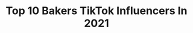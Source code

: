 ---
title: Top 10 Bakers TikTok Influencers In 2021
description: >-
  Find top bakers TikTok influencers in 2021. Most popular hashtags: #duet #foryou #fyp #greenscreen.
platform: TikTok
hits: 1523
text_top: See the top-rated TikTok accounts on inBeat.
text_bottom: Our platform holds 1523 TikTok influencers like this for you to pitch.
profiles:
  - username: "itz_emfc"
    fullname: >-
      Erica
    bio: >-
      Nerd 🕹 Baker🎂 Bookworm📚 Wildflower🌷 MOD for GoalHitters📶
    location: "United States"
    followers: 6089
    engagement: 1983
    commentsToLikes: 0.194257
    id: ckavl0racu4oa0j23pa7g4z1c
    verified: false
    hashtags: "#positivity, #duet, #goalhitters, #momsoftiktok"
  - username: "bakewithluce"
    fullname: >-
      Cake artist, Guernsey
    bio: >-
      Baker😋Caker😜Biz Owner😎 Imma share a little JOY on here too 😜🙌🏽 📍Guernsey
    location: "United Kingdom"
    followers: 3928
    engagement: 1942
    commentsToLikes: 0.113881
    id: ckbf4wdtftn4b0j23p7selnuj
    verified: false
    hashtags: "#cakesoftiktok, #handpainted, #realisticcakes, #oreolover"
  - username: "elijah.garcia661"
    fullname: >-
      Elijah G. 
    bio: >-
      Follow my insta Imma visual learner Bakersfield California 🇲🇽🔥 Jalisco 🇲🇽
    location: "United States"
    followers: 93400
    engagement: 2752
    commentsToLikes: 0.037500
    id: ckb9gmuqu5rr70j23wtck7551
    verified: false
    hashtags: "#baile, #greenscreenvideo, #mexican, #razrfit"
  - username: "krazybeautiful2"
    fullname: >-
      krazybeautiful
    bio: >-
      P.O Box 3182 Bakersfield Ca 93385 BFF@goshdangitjenne cash app Krazybeautiful2
    location: "United States"
    followers: 604600
    engagement: 1707
    commentsToLikes: 0.025889
    id: ck9eulavped4f0j782a5uqktj
    verified: false
    hashtags: "#family, #spreadsmiles, #duet, #spread"
  - username: "iizzyy.rios"
    fullname: >-
      izzy
    bio: >-
      bakersfield, ca snap : princesss_izzy follow my insta ! 💞
    location: "United States"
    followers: 60800
    engagement: 2333
    commentsToLikes: 0.026511
    id: ckcjcjts39klx0j23gl7ypgrx
    verified: false
    hashtags: "#foryou, #fyp, #freezeframephoto, #greenscreen"
  - username: "ms.mel_cee"
    fullname: >-
      ms.mel_cee
    bio: >-
      🇵🇷 🇭🇳 $onelovemc PO Box 11283 Bakersfield, CA 93389 Positive vibes 🙏🏼
    location: "United States"
    followers: 85600
    engagement: 1399
    commentsToLikes: 0.087440
    id: cka0kui0ao6zf0i78vkk5rt5t
    verified: false
    hashtags: "#yougotthis, #acrylicpour, #joke, #showupshowoff"
  - username: "sillywillymiaa"
    fullname: >-
      Mia
    bio: >-
      bakersfield ca
    location: "United States"
    followers: 43300
    engagement: 2485
    commentsToLikes: 0.023678
    id: cka6iga5uqn1g0i78a9qoha65
    verified: false
    hashtags: "#duet, #greenscreen, #colorcustomizer, #greenscreenvideo"
  - username: "thebaileybakery"
    fullname: >-
      The Bailey Bakery 
    bio: >-
      Baker and cookie decorator.
    location: "United States"
    followers: 5400000
    engagement: 2284
    commentsToLikes: 0.006015
    id: ck83zpkmh1vxv0j78sv3n9k8v
    verified: true
    hashtags: "#foryou, #decoratedcookies, #halloween2020, #fashionnova"
  - username: "courtney_blyton98"
    fullname: >-
      courtney_blyton
    bio: >-
      Ariana grande fan since 𝟤𝟢𝟣𝟤 (𝟣𝟧/𝟫/𝟣𝟫) i saw Ariana BAKER🧁
    location: "United Kingdom"
    followers: 3504
    engagement: 2292
    commentsToLikes: 0.055242
    id: ckb1d4xyt1zor0j23ywjxdw9e
    verified: false
    hashtags: "#grande, #fangirl, #foryou, #ag6"
  - username: "slimeslat"
    fullname: >-
      andrew
    bio: >-
      😀Hannah baker fan account😀😀😀.
    location: "United States"
    followers: 9428
    engagement: 1550
    commentsToLikes: 0.089843
    id: ck9tu7j1yjtvf0j78o02hokt1
    verified: false
    hashtags: "#raceday, #foryou, #crosscountry, #uber"
---
